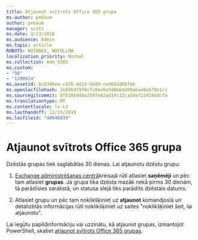 ```yaml
---
title: Atjaunot svītrots Office 365 grupa
ms.author: pebaum
author: pebaum
manager: scotv
ms.date: 3/23/2018
ms.audience: Admin
ms.topic: article
ROBOTS: NOINDEX, NOFOLLOW
localization_priority: Normal
ms.collection: Adm_O365
ms.custom:
- "98"
- "1200024"
ms.assetid: bc0396ea-c426-4d1d-bb89-ced602d06fb6
ms.openlocfilehash: 2e89b479f8cfc0ee0e590b64d09abae8a678e1cc
ms.sourcegitcommit: 0f0186044a3597e42ad14c32ca58e7224344dcfa
ms.translationtype: MT
ms.contentlocale: lv-LV
ms.lasthandoff: 12/15/2019
ms.locfileid: "40048839"
---
```

# <a name="restore-a-deleted-office-365-group"></a>Atjaunot svītrots Office 365 grupa

Dzēstās grupas tiek saglabātas 30 dienas. Lai atjaunotu dzēstu grupu:
  
1. [Exchange administrēšanas centrā](https://outlook.office365.com/ecp/)kreisajā rūtī atlasiet **saņēmēji** un pēc tam atlasiet **grupas**. Ja grupa tika dzēsta mazāk nekā pirms 30 dienām, tā parādīsies sarakstā, un statusa slejā tiks parādīts dzēstais datums.

2. Atlasiet grupu un pēc tam noklikšķiniet uz **atjaunot** komandjoslā un detalizētās informācijas rūtī noklikšķiniet uz saites "noklikšķiniet šeit, lai atjaunotu".

Lai iegūtu papildinformāciju vai uzzinātu, kā atjaunot grupas, izmantojot PowerShell, skatiet [atjaunot svītrots Office 365 grupas](https://go.microsoft.com/fwlink/?linkid=867802).
  